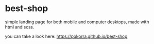# best-shop
simple landing page for both mobile and computer desktops, made with html and scss. 

you can take a look here: https://pokorra.github.io/best-shop
